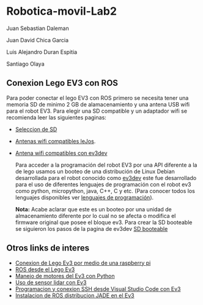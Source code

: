 # Robotica-movil-Lab2
Juan Sebastian Daleman

Juan David Chica Garcia

Luis Alejandro Duran Espitia

Santiago Olaya

## Conexion Lego EV3 con ROS
Para poder conectar el lego EV3 con ROS primero se necesita tener una memoria SD de minimo 2 GB de alamacenamiento y una antena USB wifi para el robot EV3. Para elegir una SD compatible y un adaptador wifi se recomienda leer las siguientes paginas:
* [Seleccion de SD](https://github.com/ev3dev/ev3dev/wiki/Selecting-a-microSD-card)
* [Antenas wifi compatibles leJos](https://lejosnews.wordpress.com/2015/02/03/comparing-wifi-adapters/).
* [Antena wifi compatibles con ev3dev](https://github.com/ev3dev/ev3dev/wiki/USB-Wi-Fi-Dongles)

  Para acceder a la programación del robot EV3 por una API diferente a la de lego usamos un booteo de una distribución de Linux Debian desarrollada para el robot conocido como [ev3dev](https://www.ev3dev.org/) este fue desarrollado para el uso de diferentes lenguajes de programación con el robot ev3 como python, micropython, java, C++, C y etc. (Para conocer todos los lenguajes disponibles ver [lenguajes de programación](https://www.ev3dev.org/docs/programming-languages/)).

  **Nota:** Acabe aclarar que este es un booteo por una unidad de almacenamiento diferente por lo cual no se afecta o modifica el firmware original que posee el bloque ev3.
  Para crear la SD booteable se siguieron los pasos de la pagina de ev3dev [SD booteable](https://www.ev3dev.org/docs/getting-started/)

## Otros links de interes
* [Conexion de Lego Ev3 por medio de una raspberry pi](https://github.com/aws-samples/aws-builders-fair-projects/blob/master/reinvent-2019/lego-ev3-raspberry-pi-robot/README.MD) 
* [ROS desde el Lego Ev3](https://github.com/moriarty/ros-ev3) 
* [Manejo de motores del Ev3 con Python](https://www.youtube.com/watch?v=j0-ATIe6pqg) 
* [Uso de sensor lidar con Ev3](https://www.youtube.com/watch?v=JX0zeYa-faM) 
* [Programacion y conexion SSH desde Visual Studio Code con Ev3](https://www.youtube.com/watch?v=uNSIOvqzAnY) 
* [Instalacion de ROS distribucion JADE en el Ev3](https://github.com/osmado/ev3dev_ros_distribution) 


